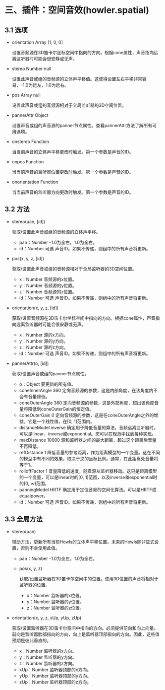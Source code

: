 # 三、插件：空间音效(howler.spatial)
## 3.1 选项

- orientation Array [1, 0, 0]

    设置音频源在3D笛卡尔坐标空间中指向的方向。根据cone属性，声音指向远离监听器时可能会很安静或无声。

- stereo Number null

    设置此声音或组的音频源的立体声平移值。这使得设置左右平移非常容易，-1.0为远左，1.0为远右。

- pos Array null

    设置此声音或组的音频源相对于全局监听器的3D空间位置。

- pannerAttr Object

    设置声音或组的声音源的panner节点属性。查看pannerAttr方法了解所有可用选项。

- onstereo Function

    当当前声音的立体声平移更改时触发。第一个参数是声音的ID。

- onpos Function

    当当前声音的监听器位置更改时触发。第一个参数是声音的ID。

- onorientation Function

    当当前声音的监听器方向更改时触发。第一个参数是声音的ID。

## 3.2 方法
- stereo(pan, [id])

    获取/设置此声音或组的音频源的立体声平移。
    - pan：Number -1.0为全左，1.0为全右。
    - id：Number 可选 声音ID。如果不传递，则组中的所有声音将更新。

- pos(x, y, z, [id])

    获取/设置此声音或组的音频源相对于全局监听器的3D空间位置。
    - x：Number 音频源的x位置。
    - y：Number 音频源的y位置。
    - z：Number 音频源的z位置。
    - id：Number 可选 声音ID。如果不传递，则组中的所有声音将更新。

- orientation(x, y, z, [id])

    获取/设置音频源在3D笛卡尔坐标空间中指向的方向。根据cone属性，声音指向远离监听器时可能会很安静或无声。
    - x：Number 源的x方向。
    - y：Number 源的y方向。
    - z：Number 源的z方向。
    - id：Number 可选 声音ID。如果不传递，则组中的所有声音将更新。

- pannerAttr(o, [id])

    获取/设置声音或组的panner节点属性。
    - o：Object 要更新的所有值。
    - coneInnerAngle 360 定向音频源的参数，这是内部角度，在该角度内不会有音量降低。
    - coneOuterAngle 360 定向音频源的参数，这是外部角度，超出该角度音量将降低到coneOuterGain的恒定值。
    - coneOuterGain 0 定向音频源的参数，这是在coneOuterAngle之外的增益。它是一个线性值，在[0, 1]范围内。
    - distanceModel inverse 确定用于降低音量的算法，音频远离监听器时。可以是linear、inverse或exponential。您可以在规范中找到每种实现。
    - maxDistance 10000 源和监听器之间的最大距离，超过这个距离后音量不再降低。
    - refDistance 1 降低音量的参考距离，作为距离模型的一个变量。这在不同的模型中有不同的效果，取决于您的坐标比例。通常，在此距离处音量将等于1。
    - rolloffFactor 1 音量降低的速度，随着源从监听器移动。这只是距离模型的一个变量，可以是linear时的[0, 1]范围，以及inverse和exponential时的[0, ∞]范围。
    - panningModel HRTF 确定用于定位音频的空间化算法。可以是HRTF或equalpower。
    - id：Number 可选 声音ID。如果不传递，则组中的所有声音将更新。

## 3.3 全局方法

- stereo(pan)
    
    辅助方法，更新所有当前Howls的立体声平移位置。未来的Howls除非显式设置，否则不会使用此值。
    - pan：Number -1.0为全左，1.0为全右。
    - pos(x, y, z)

        获取/设置监听器在3D笛卡尔空间中的位置。使用3D位置的声音将相对于监听器的位置。
        - x：Number 监听器的x位置。
        - y：Number 监听器的y位置。
        - z：Number 监听器的z位置。

- orientation(x, y, z, xUp, yUp, zUp)

    获取/设置监听器在3D笛卡尔空间中指向的方向。必须提供前向和向上向量。前向是监听器脸部指向的方向，向上是监听器顶部指向的方向。因此，这些值预期是彼此垂直的。
    - x：Number 监听器的x方向。
    - y：Number 监听器的y方向。
    - z：Number 监听器的z方向。
    - xUp：Number 监听器顶部的x方向。
    - yUp：Number 监听器顶部的y方向。
    - zUp：Number 监听器顶部的z方向。

